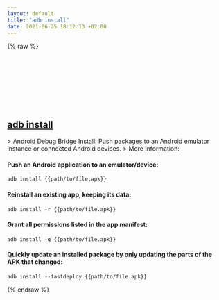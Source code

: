 ```yaml
---
layout: default
title: "adb install"
date: 2021-06-25 18:12:13 +02:00
---
```

{% raw %}
<h2 id="adb-install">
  <a href="/en/common/adb-install.html">adb install</a> <a href="#adb-install"><svg class="icon">
    <use href="/assets/images/unicode_sprite.svg#link" />
  </svg></a>
</h2>
> Android Debug Bridge Install: Push packages to an Android emulator instance or connected Android devices.
> More information: <https://developer.android.com/studio/command-line/adb>.

#### Push an Android application to an emulator/device:
```shell
adb install {{path/to/file.apk}}
```
#### Reinstall an existing app, keeping its data:
```shell
adb install -r {{path/to/file.apk}}
```
#### Grant all permissions listed in the app manifest:
```shell
adb install -g {{path/to/file.apk}}
```
#### Quickly update an installed package by only updating the parts of the APK that changed:
```shell
adb install --fastdeploy {{path/to/file.apk}}
```
{% endraw %}